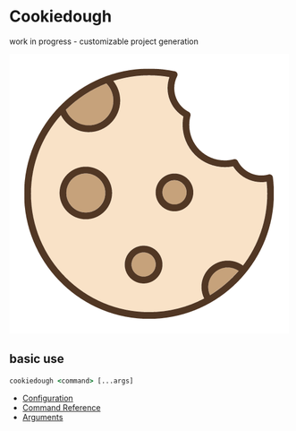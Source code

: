 # Cookiedough

work in progress - customizable project generation

![](/.assets/cookiedough.png)

## basic use

```cmd
cookiedough <command> [...args]
```

- [Configuration](docs/reference/configuration.md)
- [Command Reference](docs/reference/commands.md)
- [Arguments](docs/reference/args.md)
